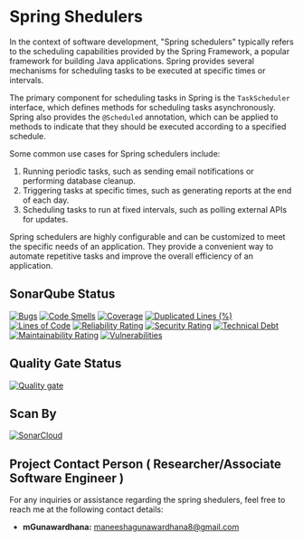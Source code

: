 # **Spring Shedulers**

In the context of software development, "Spring schedulers" typically refers to the scheduling capabilities provided by the Spring Framework, a popular framework for building Java applications. Spring provides several mechanisms for scheduling tasks to be executed at specific times or intervals.

The primary component for scheduling tasks in Spring is the `TaskScheduler` interface, which defines methods for scheduling tasks asynchronously. Spring also provides the `@Scheduled` annotation, which can be applied to methods to indicate that they should be executed according to a specified schedule.

Some common use cases for Spring schedulers include:

1. Running periodic tasks, such as sending email notifications or performing database cleanup.
2. Triggering tasks at specific times, such as generating reports at the end of each day.
3. Scheduling tasks to run at fixed intervals, such as polling external APIs for updates.

Spring schedulers are highly configurable and can be customized to meet the specific needs of an application. They provide a convenient way to automate repetitive tasks and improve the overall efficiency of an application.

## **SonarQube Status**

[![Bugs](https://sonarcloud.io/api/project_badges/measure?project=mGunawardhana_Java-jobs--spring-schedulers&metric=bugs)](https://sonarcloud.io/summary/new_code?id=mGunawardhana_Java-jobs--spring-schedulers)
[![Code Smells](https://sonarcloud.io/api/project_badges/measure?project=mGunawardhana_Java-jobs--spring-schedulers&metric=code_smells)](https://sonarcloud.io/summary/new_code?id=mGunawardhana_Java-jobs--spring-schedulers)
[![Coverage](https://sonarcloud.io/api/project_badges/measure?project=mGunawardhana_Java-jobs--spring-schedulers&metric=coverage)](https://sonarcloud.io/summary/new_code?id=mGunawardhana_Java-jobs--spring-schedulers)
[![Duplicated Lines (%)](https://sonarcloud.io/api/project_badges/measure?project=mGunawardhana_Java-jobs--spring-schedulers&metric=duplicated_lines_density)](https://sonarcloud.io/summary/new_code?id=mGunawardhana_Java-jobs--spring-schedulers)
[![Lines of Code](https://sonarcloud.io/api/project_badges/measure?project=mGunawardhana_Java-jobs--spring-schedulers&metric=ncloc)](https://sonarcloud.io/summary/new_code?id=mGunawardhana_Java-jobs--spring-schedulers)
[![Reliability Rating](https://sonarcloud.io/api/project_badges/measure?project=mGunawardhana_Java-jobs--spring-schedulers&metric=reliability_rating)](https://sonarcloud.io/summary/new_code?id=mGunawardhana_Java-jobs--spring-schedulers)
[![Security Rating](https://sonarcloud.io/api/project_badges/measure?project=mGunawardhana_Java-jobs--spring-schedulers&metric=security_rating)](https://sonarcloud.io/summary/new_code?id=mGunawardhana_Java-jobs--spring-schedulers)
[![Technical Debt](https://sonarcloud.io/api/project_badges/measure?project=mGunawardhana_Java-jobs--spring-schedulers&metric=sqale_index)](https://sonarcloud.io/summary/new_code?id=mGunawardhana_Java-jobs--spring-schedulers)
[![Maintainability Rating](https://sonarcloud.io/api/project_badges/measure?project=mGunawardhana_Java-jobs--spring-schedulers&metric=sqale_rating)](https://sonarcloud.io/summary/new_code?id=mGunawardhana_Java-jobs--spring-schedulers)
[![Vulnerabilities](https://sonarcloud.io/api/project_badges/measure?project=mGunawardhana_Java-jobs--spring-schedulers&metric=vulnerabilities)](https://sonarcloud.io/summary/new_code?id=mGunawardhana_Java-jobs--spring-schedulers)

## **Quality Gate Status**

[![Quality gate](https://sonarcloud.io/api/project_badges/quality_gate?project=mGunawardhana_Java-jobs--spring-schedulers)](https://sonarcloud.io/summary/new_code?id=mGunawardhana_Java-jobs--spring-schedulers)

## **Scan By**

[![SonarCloud](https://sonarcloud.io/images/project_badges/sonarcloud-black.svg)](https://sonarcloud.io/summary/new_code?id=mGunawardhana_Java-jobs--spring-schedulers)

## **Project Contact Person ( Researcher/Associate Software Engineer )**

For any inquiries or assistance regarding the spring shedulers,
feel free to reach me at the following contact details:

- **mGunawardhana:** [maneeshagunawardhana8@gmail.com](maneeshagunawardhana8@gmail.com)


